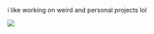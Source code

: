 i like working on weird and personal projects lol

<a href="https://github.com/Aethese?tab=repositories">
  <img align="center" src="https://github-readme-stats.vercel.app/api/top-langs/?username=Aethese&layout=compact&s
                           how_icons=true&title_color=fff&icon_color=79ff97&text_color=9f9f9f&bg_color=151515" />
</a>
